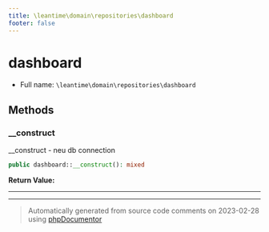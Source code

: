 ```yaml
---
title: \leantime\domain\repositories\dashboard
footer: false
---
```


# dashboard





* Full name: `\leantime\domain\repositories\dashboard`



## Methods

### __construct

__construct - neu db connection

```php
public dashboard::__construct(): mixed
```









**Return Value:**





---


---
> Automatically generated from source code comments on 2023-02-28 using [phpDocumentor](http://www.phpdoc.org/)
